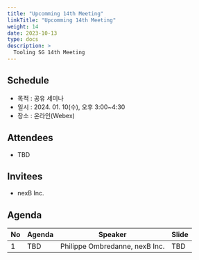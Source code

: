```yaml
---
title: "Upcomming 14th Meeting"
linkTitle: "Upcomming 14th Meeting"
weight: 14
date: 2023-10-13
type: docs
description: >
  Tooling SG 14th Meeting
---
```


## Schedule

* 목적 : 공유 세미나
* 일시 : 2024. 01. 10(수), 오후 3:00~4:30
* 장소 : 온라인(Webex)

## Attendees
* TBD

## Invitees
* nexB Inc.

## Agenda
| No | Agenda           | Speaker | Slide |
|----|-----------------|------|------|
| 1  | TBD | Philippe Ombredanne, nexB Inc. | TBD |